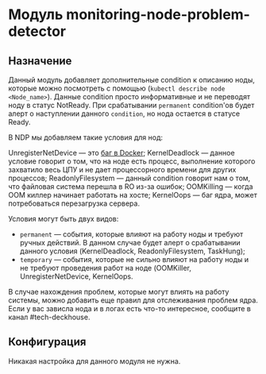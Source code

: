 Модуль monitoring-node-problem-detector
============================

## Назначение

Данный модуль добавляет дополнительные condition к описанию ноды, которые можно посмотреть с помощью (`kubectl describe node <Node_name>`). Данные condition просто информативные и не переводят ноду в статус NotReady. При срабатывании `permanent` condition'ов будет алерт о наступлении данного `condition`, но нода остается в статусе Ready. 

В NDP мы добавляем такие условия для нод:

UnregisterNetDevice — это [баг в Docker](https://github.com/moby/moby/issues/5618);
KernelDeadlock — данное условие говорит о том, что на ноде есть процесс, выполнение которого захватило весь ЦПУ и не дает процессорного времени для других процессов;
ReadonlyFilesystem — данный condition говорит нам о том, что файловая система перешла в RO из-за ошибок;
OOMKilling — когда OOM киллер начинает работать на хосте;
KernelOops — баг ядра, может потребоваться перезагрузка сервера.

Условия могут быть двух видов:
* `permanent` — события, которые влияют на работу ноды и требуют ручных действий. В данном случае будет алерт о срабатывании данного условия (KernelDeadlock, ReadonlyFilesystem, TaskHung);
* `temporary` — события, которые не сильно влияют на работу ноды и не требуют проведения работ на ноде (OOMKiller, UnregisterNetDevice, KernelOops.

В случае нахождения проблем, которые могут влиять на работу системы, можно добавить еще правил для отслеживания проблем ядра. Если у вас зависла нода и в логах есть что-то интересное, сообщите в канал #tech-deckhouse.

## Конфигурация

Никакая настройка для данного модуля не нужна.
